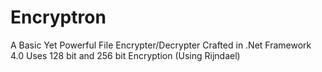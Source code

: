 Encryptron
==========

A Basic Yet Powerful File Encrypter/Decrypter
Crafted in .Net Framework 4.0 
Uses 128 bit and 256 bit Encryption (Using Rijndael)
